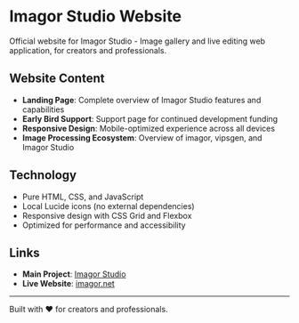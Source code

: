# Imagor Studio Website

Official website for Imagor Studio - Image gallery and live editing web application, for creators and professionals.

## Website Content

- **Landing Page**: Complete overview of Imagor Studio features and capabilities
- **Early Bird Support**: Support page for continued development funding
- **Responsive Design**: Mobile-optimized experience across all devices
- **Image Processing Ecosystem**: Overview of imagor, vipsgen, and Imagor Studio

## Technology

- Pure HTML, CSS, and JavaScript
- Local Lucide icons (no external dependencies)
- Responsive design with CSS Grid and Flexbox
- Optimized for performance and accessibility

## Links

- **Main Project**: [Imagor Studio](https://github.com/cshum/imagor-studio)
- **Live Website**: [imagor.net](https://imagor.net)

---

Built with ❤️ for creators and professionals.
